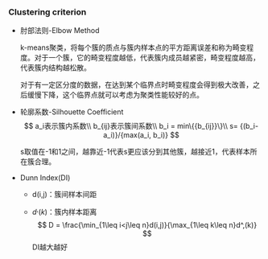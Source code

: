 ### Clustering criterion

* 肘部法则-Elbow Method

  k-means聚类，将每个簇的质点与簇内样本点的平方距离误差和称为畸变程度。对于一个簇，它的畸变程度越低，代表簇内成员越紧密，畸变程度越高，代表簇内结构越松散。

  对于有一定区分度的数据，在达到某个临界点时畸变程度会得到极大改善，之后缓慢下降，这个临界点就可以考虑为聚类性能较好的点。

* 轮廓系数-Silhouette Coefficient
  $$
  a_i表示簇内系数\\
  b_{ij}表示簇间系数\\
  b_i = min\{{b_{ij}}\}\\
  s= {(b_i-a_i)}/{max(a_i, b_i)}
  $$
  
  s取值在-1和1之间，越靠近-1代表s更应该分到其他簇，越接近1，代表样本所在簇合理。
  
* Dunn Index(DI)

  * d(i,j)：簇间样本间距

  * $d^,(k)$：簇内样本距离
    $$
    D = \frac{\min_{1\leq i<j\leq n}d(i,j)}{\max_{1\leq k\leq n}d^,(k)}
    $$
    DI越大越好

